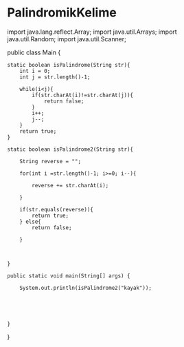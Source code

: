 # PalindromikKelime

import java.lang.reflect.Array;
import java.util.Arrays;
import java.util.Random;
import java.util.Scanner;

public class Main {

    static boolean isPalindrome(String str){
        int i = 0;
        int j = str.length()-1;

        while(i<j){
            if(str.charAt(i)!=str.charAt(j)){
                return false;
            }
            i++;
            j--;
        }
        return true;
    }

    static boolean isPalindrome2(String str){

        String reverse = "";

        for(int i =str.length()-1; i>=0; i--){

            reverse += str.charAt(i);

        }

        if(str.equals(reverse)){
            return true;
        } else{
            return false;

        }



    }

    public static void main(String[] args) {

        System.out.println(isPalindrome2("kayak"));





    }
}
